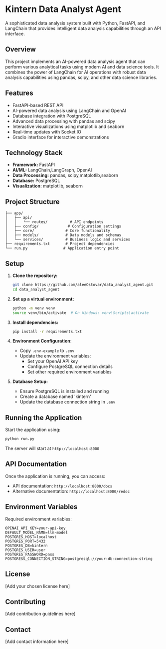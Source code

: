 # Kintern Data Analyst Agent

A sophisticated data analysis system built with Python, FastAPI, and LangChain that provides intelligent data analysis capabilities through an API interface.

## Overview

This project implements an AI-powered data analysis agent that can perform various analytical tasks using modern AI and data science tools. It combines the power of LangChain for AI operations with robust data analysis capabilities using pandas, scipy, and other data science libraries.

## Features

- FastAPI-based REST API
- AI-powered data analysis using LangChain and OpenAI
- Database integration with PostgreSQL
- Advanced data processing with pandas and scipy
- Interactive visualizations using matplotlib and seaborn
- Real-time updates with Socket.IO
- Gradio interface for interactive demonstrations

## Technology Stack

- **Framework:** FastAPI
- **AI/ML:** LangChain,LangGraph, OpenAI
- **Data Processing:** pandas, scipy,matplotlib,seaborn
- **Database:** PostgreSQL
- **Visualization:** matplotlib, seaborn


## Project Structure

```plaintext
├── app/
│   ├── api/
│   │   └── routes/          # API endpoints
│   ├── config/             # Configuration settings
│   ├── core/              # Core functionality
│   ├── models/            # Data models and schemas
│   └── services/          # Business logic and services
├── requirements.txt       # Project dependencies
└── run.py                # Application entry point
```

## Setup

1. **Clone the repository:**

   ```bash
   git clone https://github.com/aleeOstovar/data_analyst_agent.git
   cd data_analyst_agent
   ```

2. **Set up a virtual environment:**

   ```bash
   python -m venv venv
   source venv/bin/activate  # On Windows: venv\Scripts\activate
   ```

3. **Install dependencies:**

   ```bash
   pip install -r requirements.txt
   ```

4. **Environment Configuration:**
   - Copy `.env-example` to `.env`
   - Update the environment variables:
     - Set your OpenAI API key
     - Configure PostgreSQL connection details
     - Set other required environment variables

5. **Database Setup:**
   - Ensure PostgreSQL is installed and running
   - Create a database named 'kintern'
   - Update the database connection string in `.env`

## Running the Application

Start the application using:

```bash
python run.py
```

The server will start at `http://localhost:8000`

## API Documentation

Once the application is running, you can access:

- API documentation: `http://localhost:8000/docs`
- Alternative documentation: `http://localhost:8000/redoc`

## Environment Variables

Required environment variables:

```env
OPENAI_API_KEY=your-api-key
DEFAULT_MODEL_NAME=llm-model
POSTGRES_HOST=localhost
POSTGRES_PORT=5432
POSTGRES_DB=kintern
POSTGRES_USER=user
POSTGRES_PASSWORD=pass
POSTGRESS_CONNECTION_STRING=postgresql://your-db-connection-string
```

## License

[Add your chosen license here]

## Contributing

[Add contribution guidelines here]

## Contact

[Add contact information here]
